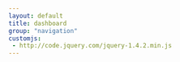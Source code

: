 ```yaml
---
layout: default
title: dashboard
group: "navigation"
customjs:
 - http://code.jquery.com/jquery-1.4.2.min.js
---
```

<div>

<script>
$("body").jsPanel({
	paneltype: {
        type: 'modal',
        mode: 'default'
    },
    selector: "#o-selector .panel-body",
    position: "center",
    title:    "Now with some Bootstrap styling",
    bootstrap: "danger",
});
</script>
</div>

